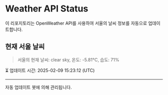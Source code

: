 
# Weather API Status

이 리포지토리는 OpenWeather API를 사용하여 서울의 날씨 정보를 자동으로 업데이트합니다.

## 현재 서울 날씨
> 서울의 현재 날씨: clear sky, 온도: -5.81°C, 습도: 71%

⏳ 업데이트 시간: 2025-02-09 15:23:12 (UTC)

---
자동 업데이트 봇에 의해 관리됩니다.
